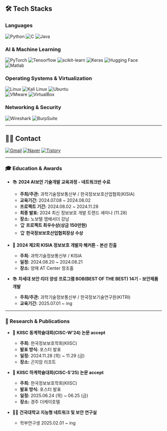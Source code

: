 ## 🛠️ Tech Stacks  

### **Languages**  
![Python](https://img.shields.io/badge/Python-3776AB?style=flat-square&logo=Python&logoColor=white)
![C](https://img.shields.io/badge/C-A8B9CC?style=flat-square&logo=C&logoColor=white)
![Java](https://img.shields.io/badge/Java-007396?style=flat-square&logo=Java&logoColor=white)


### **AI & Machine Learning**  
![PyTorch](https://img.shields.io/badge/PyTorch-EE4C2C?style=flat-square&logo=PyTorch&logoColor=white)
![Tensorflow](https://img.shields.io/badge/Tensorflow-FF6F00?style=flat-square&logo=Tensorflow&logoColor=white)
![scikit-learn](https://img.shields.io/badge/scikit--learn-F7931E?style=flat-square&logo=scikit-learn&logoColor=white)
![Keras](https://img.shields.io/badge/Keras-D00000?style=flat-square&logo=Keras&logoColor=white)
![Hugging Face](https://img.shields.io/badge/Hugging%20Face-FFDD00?style=flat-square&logo=huggingface&logoColor=black)  
![Matlab](https://img.shields.io/badge/Matlab-0076a8?style=flat-square&logo=Matlab&logoColor=white)  

### **Operating Systems & Virtualization**  
![Linux](https://img.shields.io/badge/Linux-FCC624?style=flat-square&logo=Linux&logoColor=white)
![Kali Linux](https://img.shields.io/badge/KaliLinux-557C94?style=flat-square&logo=KaliLinux&logoColor=white)
![Ubuntu](https://img.shields.io/badge/Ubuntu-E95420?style=flat-square&logo=Ubuntu&logoColor=white)  
![VMware](https://img.shields.io/badge/VMware-607078?style=flat-square&logo=VMware&logoColor=black)
![VirtualBox](https://img.shields.io/badge/VirtualBox-2F61B4?style=flat-square&logo=VirtualBox&logoColor=white)

### **Networking & Security**  
![Wireshark](https://img.shields.io/badge/Wireshark-1679A7?style=flat-square&logo=Wireshark&logoColor=white)
![BurpSuite](https://img.shields.io/badge/BurpSuite-FF6633?style=flat-square&logo=BurpSuite&logoColor=white)

---

## 🧑‍💻 Contact   
  [![Gmail](https://img.shields.io/badge/Gmail-EA4335?style=flat-square&logo=Gmail&logoColor=white)](mailto:ey8967@gmail.com)  [![Naver](https://img.shields.io/badge/Naver-03C75A?style=flat-square&logo=Naver&logoColor=white)](mailto:ey8968@naver.com)  [![Tistory](https://img.shields.io/badge/Tistory-000000?style=flat-square&logo=Tistory&logoColor=white)](https://seungwon9201.tistory.com/)

---

### 🎓 Education & Awards  

- 📚 **2024 AI보안 기술개발 교육과정 - 네트워크반 수료**  
  - **주최/주관:** 과학기술정보통신부 / 한국정보보호산업협회(KISIA)  
  - **교육기간:** 2024.07.08 ~ 2024.08.02  
  - **프로젝트 기간:** 2024.08.02 ~ 2024.11.28  
  - **최종 발표:** 2024 최신 정보보호 개발 트렌드 세미나 (11.28)
  - **장소:** 노보텔 앰배서더 강남
  - 🏆 **프로젝트 최우수상(상금 150만원)**
  - 🏆 **한국정보보호산업협회장상 수상**  

- 🎯 **2024 제2회 KISIA 정보보호 개발자 해커톤 - 본선 진출**  
  - **주최:** 과학기술정보통신부 / KISIA  
  - **일정:** 2024.08.20 ~ 2024.08.21
  - **장소:** 양재 AT Center 창조홀
 
- 📚 **차세대 보안 리더 양성 프로그램 BOB(BEST OF THE BEST) 14기 - 보안제품개발**  
  - **주최/주관:** 과학기술정보통신부 / 한국정보기술연구원(KITRI)
  - **교육기간:** 2025.07.01 ~ ing 

---

### 📝 Research & Publications  

- 📄 **KIISC 동계학술대회(CISC-W'24) 논문 accept**  
  - **주최:** 한국정보보호학회(KIISC)  
  - **발표 방식:** 포스터 발표  
  - **일정:** 2024.11.28 (목) ~ 11.29 (금)
  - **장소:** 곤지암 리조트
 
- 📄 **KIISC 하계학술대회(CISC-S'25) 논문 accept**  
  - **주최:** 한국정보보호학회(KIISC)  
  - **발표 방식:** 포스터 발표  
  - **일정:** 2025.06.24 (목) ~ 06.25 (금)
  - **장소:** 경주 더케이호텔
  
- 🧑‍💻 **건국대학교 지능형 네트워크 및 보안 연구실**
  - 학부연구생 2025.02.01 ~ ing 


